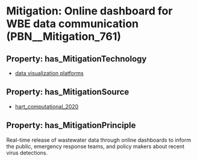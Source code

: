 # Mitigation: __Online dashboard for WBE data communication__ (PBN__Mitigation_761)

## Property: has_MitigationTechnology

* [data visualization platforms](../Technology/PBN__Technology_3435)

## Property: has_MitigationSource

* [hart_computational_2020](../Article/PBN__Article_252)

## Property: has_MitigationPrinciple

Real-time release of wastewater data through online dashboards to inform the public, emergency response teams, and policy makers about recent virus detections.

